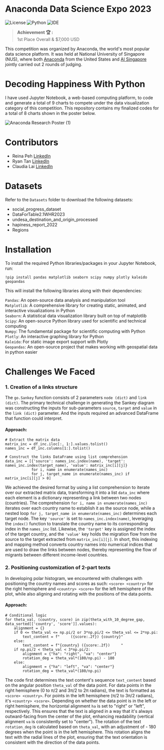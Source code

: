 # Anaconda Data Science Expo 2023
![License](https://img.shields.io/badge/License-MIT-blue)
![Python](https://img.shields.io/badge/Python-3.8.10-green)
![IDE](https://img.shields.io/badge/IDE-Jupyter%20Notebook-orange)

> **Achievement 🏆 :**  
> 1st Place Overall & $7,000 USD

This competition was organized by Anaconda, the world's most popular data science platform. It was held at National University of Singapore (NUS), where both [Anaconda](https://www.anaconda.com/) from the United States and [AI Singapore](https://aisingapore.org/) jointly carried out 2 rounds of judging. 

# Decoding Happiness With Python
I have used Jupyter Notebook, a web-based computing platform, to code and generate a total of 9 charts to compete under the data visualization category of this competition. This repository contains my finalized codes for a total of 8 charts shown in the poster below. 

![Anaconda Research Poster (1)](https://github.com/risingcupcakes/Anaconda-Data-Science-Expo-2023/assets/75836749/673ae96b-2381-4e04-bc3a-505c56f4ee4e)

# Contributors 
* Reina Peh [LinkedIn](https://www.linkedin.com/in/reinapeh/)  
* Ryan Tan [LinkedIn](https://www.linkedin.com/in/ryantzr/)  
* Claudia Lai [LinkedIn](https://www.linkedin.com/in/claudialaijy/)  

# Datasets
Refer to the `Datasets` folder to download the following datasets:
* social_progress_dataset
* DataForTable2.1WHR2023 
* undesa_destination_and_origin_processed 
* hapiness_report_2022 
* Regions  

# Installation
To install the required Python libraries/packages in your Jupyter Notebook, run:
```
!pip install pandas matplotlib seaborn scipy numpy plotly kaleido geopandas
```
This will install the following libraries along with their dependencies:

`Pandas`: An open-source data analysis and manipulation tool  
`Matplotlib`: A comprehensive library for creating static, animated, and interactive visualizations in Python   
`Seaborn`: A statistical data visualization library built on top of matplotlib  
`Scipy`: An open-source Python library used for scientific and technical computing  
`Numpy`: The fundamental package for scientific computing with Python  
`Plotly`: An interactive graphing library for Python  
`Kaleido`: For static image export support with Plotly  
`Geopandas`: An open-source project that makes working with geospatial data in python easier  

# Challenges We Faced
### 1. Creation of a links structure
The `go.Sankey` function consists of 2 parameters `node (dict)` and `link (dict)`. The primary technical challenge in generating the Sankey diagram was constructing the inputs for sub-parameters `source`, `target` and `value` in the `link (dict)` parameter. And the inputs required an advanced DataFrame that function could interpret.

#### Approach:
```
# Extract the matrix data
matrix_inc = df_inc.iloc[:, 1:].values.tolist()
names_inc = df_inc.columns[1:].tolist()

# Construct the links DataFrame using list comprehension
data_inc = [{'source': names_inc.index(name), 'target': names_inc.index(target_name), 'value': matrix_inc[i][j]} 
            for i, name in enumerate(names_inc) 
            for j, target_name in enumerate(names_inc) if matrix_inc[i][j] > 0]
```
We achieved the desired format by using a list comprehension to iterate over our extracted matrix data, transforming it into a list `data_inc` where each element is a dictionary representing a link between two nodes (countries). The comprehension `for i, name in enumerate(names_inc)` iterates over each country name to establish it as the source node, while a nested loop `for j, target_name in enumerate(names_inc)` determines each target node. The key `'source'` is set to `names_inc.index(name)`, leveraging the `index()` function to translate the country name to its corresponding index in the `names_inc` list. Likewise, the `'target'` key is assigned the index of the target country, and the `'value'` key holds the migration flow from the source to the target extracted from `matrix_inc[i][j]`. In short, this indexing and mapping method converts country names into numerical indices that are used to draw the links between nodes, thereby representing the flow of migrants between different income-level countries.

### 2. Positioning customization of 2-part texts
In developing polar histogram, we encountered with challenges with positioning the country names and scores as such: `<score> <country>` for the right hemisphere and `<country> <score>` for the left hemisphere of the plot, while also aligning and rotating with the positions of the data points. 

#### Approach:
```
# Conditional logic 
for theta_val, (country, score) in zip(theta_with_10_degree_gap, data_sorted[['country', 'score']].values):
    alignment = {}
    if 0 <= theta_val <= np.pi/2 or 3*np.pi/2 <= theta_val <= 2*np.pi:
        text_content = f"     ({score:.2f}) {country}"
    else:
        text_content = f"{country} ({score:.2f})     "
    if np.pi/2 < theta_val < 3*np.pi/2:
        alignment = {"ha": "right", "va": "center"}
        rotation_deg = theta_val*(180/np.pi) - 180
    else:
        alignment = {"ha": "left", "va": "center"}
        rotation_deg = theta_val*(180/np.pi)
```
The code first determines the text content's sequence `text_content` based on the angular position `theta_val` of the data point. For data points in the right hemisphere (0 to π/2 and 3π/2 to 2π radians), the text is formatted as `<score> <country>`. For points in the left hemisphere (π/2 to 3π/2 radians), it's `<country> <score>`. Depending on whether the data point is in the left or right hemisphere, the horizontal alignment `ha` is set to "right" or "left", respectively. This ensures that the text is aligned in a way that it's always outward-facing from the center of the plot, enhancing readability (vertical alignment `va` is consistently set to "center"). The rotation of the text `rotation_deg` is calculated based on `theta_val`, with an adjustment of - 180 degrees when the point is in the left hemisphere. This rotation aligns the text with the radial lines of the plot, ensuring that the text orientation is consistent with the direction of the data points.




